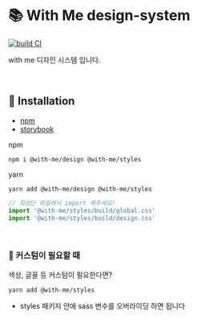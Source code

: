 # 📚 With Me design-system

[![build CI](https://github.com/Team-WithMe/WithMe_UI/actions/workflows/ci.yml/badge.svg)](https://github.com/Team-WithMe/WithMe_UI/actions/workflows/ci.yml) <br />

with me 디자인 시스템 입니다.

<br />

## 📝 Installation

- [npm](https://www.npmjs.com/package/@with-me/design)
- [storybook](https://with-me-ui.netlify.app)

npm

```
npm i @with-me/design @with-me/styles
```

yarn

```
yarn add @with-me/design @with-me/styles
```

```js
// 최상단 파일에서 import 해주세요!
import '@with-me/styles/build/global.css'
import '@with-me/styles/build/design.css'
```

<br />

### 📌 커스텀이 필요할 때

색상, 글꼴 등 커스텀이 필요한다면?

```
yarn add @with-me/styles
```

- styles 패키지 안에 sass 변수를 오버라이딩 하면 됩니다
